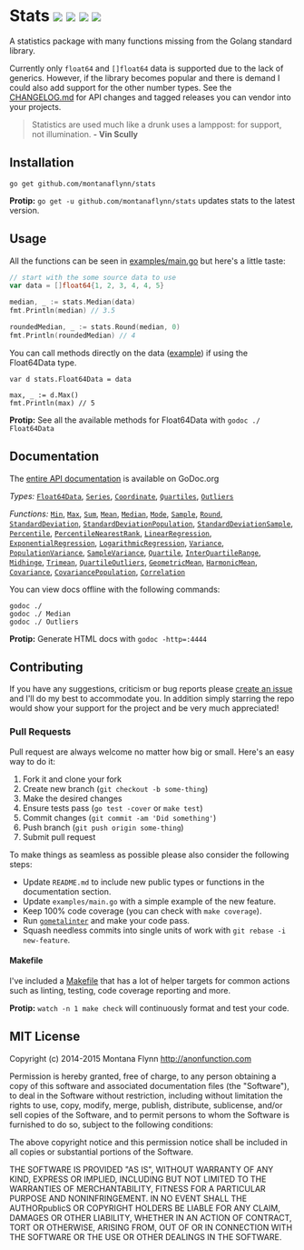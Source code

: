 # Stats [![][travis-svg]][travis-url] [![][coveralls-svg]][coveralls-url] [![][godoc-svg]][godoc-url] [![][license-svg]][license-url]

A statistics package with many functions missing from the Golang standard library.

Currently only `float64` and `[]float64` data is supported due to the lack of generics. However, if the library becomes popular and there is demand I could also add support for the other number types. See the [CHANGELOG.md](https://github.com/montanaflynn/stats/blob/master/CHANGELOG.md) for API changes and tagged releases you can vendor into your projects.

> Statistics are used much like a drunk uses a lamppost: for support, not illumination. **- Vin Scully**

## Installation

```
go get github.com/montanaflynn/stats
```

**Protip:** `go get -u github.com/montanaflynn/stats` updates stats to the latest version.

## Usage

All the functions can be seen in [examples/main.go](https://github.com/montanaflynn/stats/blob/master/examples/main.go) but here's a little taste:

```go
// start with the some source data to use
var data = []float64{1, 2, 3, 4, 4, 5}

median, _ := stats.Median(data)
fmt.Println(median) // 3.5

roundedMedian, _ := stats.Round(median, 0)
fmt.Println(roundedMedian) // 4
```

You can call methods directly on the data ([example](https://github.com/montanaflynn/stats/blob/master/examples/methods.go)) if using the Float64Data type.

```
var d stats.Float64Data = data

max, _ := d.Max()
fmt.Println(max) // 5
```

**Protip:** See all the available methods for Float64Data with `godoc ./ Float64Data`

## Documentation

The [entire API documentation](http://godoc.org/github.com/montanaflynn/stats) is available on GoDoc.org

_Types:_ [`Float64Data`](http://godoc.org/github.com/montanaflynn/stats#Float64Data), [`Series`](http://godoc.org/github.com/montanaflynn/stats#Series), [`Coordinate`](http://godoc.org/github.com/montanaflynn/stats#Coordinate), [`Quartiles`](http://godoc.org/github.com/montanaflynn/stats#Quartiles), [`Outliers`](http://godoc.org/github.com/montanaflynn/stats#Outliers)

_Functions:_ [`Min`](http://godoc.org/github.com/montanaflynn/stats#Min), [`Max`](http://godoc.org/github.com/montanaflynn/stats#Max), [`Sum`](http://godoc.org/github.com/montanaflynn/stats#Sum), [`Mean`](http://godoc.org/github.com/montanaflynn/stats#Mean), [`Median`](http://godoc.org/github.com/montanaflynn/stats#Median), [`Mode`](http://godoc.org/github.com/montanaflynn/stats#Mode), [`Sample`](http://godoc.org/github.com/montanaflynn/stats#Sample), [`Round`](http://godoc.org/github.com/montanaflynn/stats#Round), [`StandardDeviation`](http://godoc.org/github.com/montanaflynn/stats#StandardDeviation), [`StandardDeviationPopulation`](http://godoc.org/github.com/montanaflynn/stats#StandardDeviationPopulation), [`StandardDeviationSample`](http://godoc.org/github.com/montanaflynn/stats#StandardDeviationSample), [`Percentile`](http://godoc.org/github.com/montanaflynn/stats#Percentile), [`PercentileNearestRank`](http://godoc.org/github.com/montanaflynn/stats#PercentileNearestRank), [`LinearRegression`](http://godoc.org/github.com/montanaflynn/stats#LinearRegression), [`ExponentialRegression`](http://godoc.org/github.com/montanaflynn/stats#ExponentialRegression), [`LogarithmicRegression`](http://godoc.org/github.com/montanaflynn/stats#LogarithmicRegression), [`Variance`](http://godoc.org/github.com/montanaflynn/stats#Variance), [`PopulationVariance`](http://godoc.org/github.com/montanaflynn/stats#PopulationVariance), [`SampleVariance`](http://godoc.org/github.com/montanaflynn/stats#SampleVariance), [`Quartile`](http://godoc.org/github.com/montanaflynn/stats#Quartile), [`InterQuartileRange`](http://godoc.org/github.com/montanaflynn/stats#InterQuartileRange), [`Midhinge`](http://godoc.org/github.com/montanaflynn/stats#Midhinge), [`Trimean`](http://godoc.org/github.com/montanaflynn/stats#Trimean), [`QuartileOutliers`](http://godoc.org/github.com/montanaflynn/stats#QuartileOutliers), [`GeometricMean`](http://godoc.org/github.com/montanaflynn/stats#GeometricMean), [`HarmonicMean`](http://godoc.org/github.com/montanaflynn/stats#HarmonicMean), [`Covariance`](http://godoc.org/github.com/montanaflynn/stats#Covariance), [`CovariancePopulation`](http://godoc.org/github.com/montanaflynn/stats#CovariancePopulation), [`Correlation`](http://godoc.org/github.com/montanaflynn/stats#Correlation)

You can view docs offline with the following commands:

```
godoc ./
godoc ./ Median
godoc ./ Outliers
```

**Protip:** Generate HTML docs with `godoc -http=:4444`

## Contributing

If you have any suggestions, criticism or bug reports please [create an issue](https://github.com/montanaflynn/stats/issues) and I'll do my best to accommodate you. In addition simply starring the repo would show your support for the project and be very much appreciated!

### Pull Requests

Pull request are always welcome no matter how big or small. Here's an easy way to do it:

1. Fork it and clone your fork
2. Create new branch (`git checkout -b some-thing`)
3. Make the desired changes
4. Ensure tests pass (`go test -cover` or `make test`)
5. Commit changes (`git commit -am 'Did something'`)
6. Push branch (`git push origin some-thing`)
7. Submit pull request

To make things as seamless as possible please also consider the following steps:

- Update `README.md` to include new public types or functions in the documentation section.
- Update `examples/main.go` with a simple example of the new feature.
- Keep 100% code coverage (you can check with `make coverage`).
- Run [`gometalinter`](https://github.com/alecthomas/gometalinter) and make your code pass.
- Squash needless commits into single units of work with `git rebase -i new-feature`.

#### Makefile

I've included a [Makefile](https://github.com/montanaflynn/stats/blob/master/Makefile) that has a lot of helper targets for common actions such as linting, testing, code coverage reporting and more.

**Protip:** `watch -n 1 make check` will continuously format and test your code.

## MIT License

Copyright (c) 2014-2015 Montana Flynn <http://anonfunction.com>

Permission is hereby granted, free of charge, to any person obtaining a copy of this software and associated documentation files (the "Software"), to deal in the Software without restriction, including without limitation the rights to use, copy, modify, merge, publish, distribute, sublicense, and/or sell copies of the Software, and to permit persons to whom the Software is furnished to do so, subject to the following conditions:

The above copyright notice and this permission notice shall be included in all copies or substantial portions of the Software.

THE SOFTWARE IS PROVIDED "AS IS", WITHOUT WARRANTY OF ANY KIND, EXPRESS OR IMPLIED, INCLUDING BUT NOT LIMITED TO THE WARRANTIES OF MERCHANTABILITY, FITNESS FOR A PARTICULAR PURPOSE AND NONINFRINGEMENT. IN NO EVENT SHALL THE AUTHORpublicS OR COPYRIGHT HOLDERS BE LIABLE FOR ANY CLAIM, DAMAGES OR OTHER LIABILITY, WHETHER IN AN ACTION OF CONTRACT, TORT OR OTHERWISE, ARISING FROM, OUT OF OR IN CONNECTION WITH THE SOFTWARE OR THE USE OR OTHER DEALINGS IN THE SOFTWARE.

[travis-url]: https://travis-ci.org/montanaflynn/stats
[travis-svg]: https://img.shields.io/travis/montanaflynn/stats.svg

[coveralls-url]: https://coveralls.io/r/montanaflynn/stats?branch=master
[coveralls-svg]: https://img.shields.io/coveralls/montanaflynn/stats.svg

[godoc-url]: https://godoc.org/github.com/montanaflynn/stats
[godoc-svg]: https://godoc.org/github.com/montanaflynn/stats?status.svg

[license-url]: https://github.com/montanaflynn/stats/blob/master/LICENSE
[license-svg]: https://img.shields.io/badge/license-MIT-blue.svg
